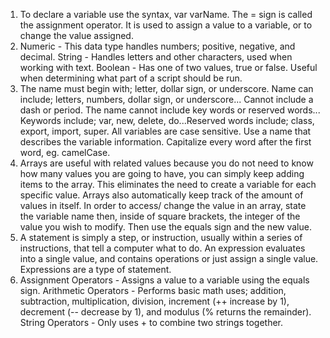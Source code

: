 1. To declare a variable use the syntax, var varName. The = sign is called the assignment operator. It is used to assign a value to a variable, or to change the value assigned.
2. Numeric - This data type handles numbers; positive, negative, and decimal.
   String - Handles letters and other characters, used when working with text.
   Boolean - Has one of two values, true or false. Useful when determining what part of a script should be run.
3.  The name must begin with; letter, dollar sign, or underscore.
Name can include; letters, numbers, dollar sign, or underscore... Cannot include a dash or period.
The name cannot include key words or reserved words... Keywords include; var, new, delete, do...Reserved words include; class, export, import, super.
All variables are case sensitive.
Use a name that describes the variable information.
Capitalize every word after the first word, eg. camelCase.
4. Arrays are useful with related values because you do not need to know how many values you are going to have, you can simply keep adding items to the array. This eliminates the need to create a variable for each specific value. Arrays also automatically keep track of the amount of values in itself. In order to access/ change the value in an array, state the variable name then, inside of square brackets, the integer of the value you wish to modify. Then use the equals sign and the new value.
5. A statement is simply a step, or instruction, usually within a series of instructions, that tell a computer what to do. An expression evaluates into a single value, and contains operations or just assign a single value. Expressions are a type of statement.
6. Assignment Operators - Assigns a value to a variable using the equals sign.
   Arithmetic Operators - Performs basic math uses; addition, subtraction, multiplication, division, increment (++ increase by 1), decrement (-- decrease by 1), and modulus (% returns the remainder).
   String Operators - Only uses + to combine two strings together.
